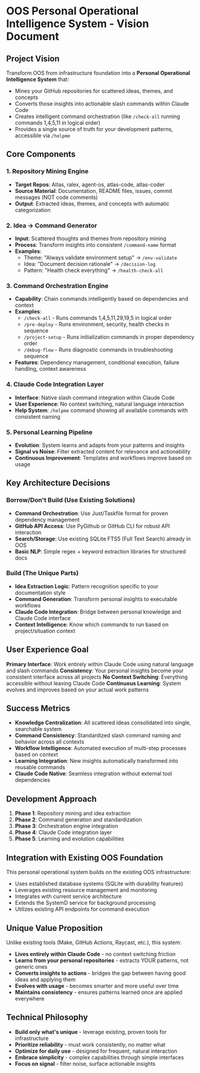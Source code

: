 # OOS Personal Operational Intelligence System - Vision Document

## Project Vision

Transform OOS from infrastructure foundation into a **Personal Operational Intelligence System** that:
- Mines your GitHub repositories for scattered ideas, themes, and concepts
- Converts those insights into actionable slash commands within Claude Code
- Creates intelligent command orchestration (like `/check-all` running commands 1,4,5,11 in logical order)
- Provides a single source of truth for your development patterns, accessible via `/helpme`

## Core Components

### 1. Repository Mining Engine
- **Target Repos**: Atlas, ralex, agent-os, atlas-code, atlas-coder
- **Source Material**: Documentation, README files, issues, commit messages (NOT code comments)
- **Output**: Extracted ideas, themes, and concepts with automatic categorization

### 2. Idea → Command Generator
- **Input**: Scattered thoughts and themes from repository mining
- **Process**: Transform insights into consistent `/command-name` format
- **Examples**:
  - Theme: "Always validate environment setup" → `/env-validate`
  - Idea: "Document decision rationale" → `/decision-log`
  - Pattern: "Health check everything" → `/health-check-all`

### 3. Command Orchestration Engine
- **Capability**: Chain commands intelligently based on dependencies and context
- **Examples**:
  - `/check-all` - Runs commands 1,4,5,11,29,19,5 in logical order
  - `/pre-deploy` - Runs environment, security, health checks in sequence
  - `/project-setup` - Runs initialization commands in proper dependency order
  - `/debug-flow` - Runs diagnostic commands in troubleshooting sequence
- **Features**: Dependency management, conditional execution, failure handling, context awareness

### 4. Claude Code Integration Layer
- **Interface**: Native slash command integration within Claude Code
- **User Experience**: No context switching, natural language interaction
- **Help System**: `/helpme` command showing all available commands with consistent naming

### 5. Personal Learning Pipeline
- **Evolution**: System learns and adapts from your patterns and insights
- **Signal vs Noise**: Filter extracted content for relevance and actionability
- **Continuous Improvement**: Templates and workflows improve based on usage

## Key Architecture Decisions

### Borrow/Don't Build (Use Existing Solutions)
- **Command Orchestration**: Use Just/Taskfile format for proven dependency management
- **GitHub API Access**: Use PyGithub or GitHub CLI for robust API interaction
- **Search/Storage**: Use existing SQLite FTS5 (Full Text Search) already in OOS
- **Basic NLP**: Simple regex + keyword extraction libraries for structured docs

### Build (The Unique Parts)
- **Idea Extraction Logic**: Pattern recognition specific to your documentation style
- **Command Generation**: Transform personal insights to executable workflows
- **Claude Code Integration**: Bridge between personal knowledge and Claude Code interface
- **Context Intelligence**: Know which commands to run based on project/situation context

## User Experience Goal

**Primary Interface**: Work entirely within Claude Code using natural language and slash commands
**Consistency**: Your personal insights become your consistent interface across all projects
**No Context Switching**: Everything accessible without leaving Claude Code
**Continuous Learning**: System evolves and improves based on your actual work patterns

## Success Metrics

- **Knowledge Centralization**: All scattered ideas consolidated into single, searchable system
- **Command Consistency**: Standardized slash command naming and behavior across all contexts
- **Workflow Intelligence**: Automated execution of multi-step processes based on context
- **Learning Integration**: New insights automatically transformed into reusable commands
- **Claude Code Native**: Seamless integration without external tool dependencies

## Development Approach

1. **Phase 1**: Repository mining and idea extraction
2. **Phase 2**: Command generation and standardization
3. **Phase 3**: Orchestration engine integration
4. **Phase 4**: Claude Code integration layer
5. **Phase 5**: Learning and evolution capabilities

## Integration with Existing OOS Foundation

This personal operational system builds on the existing OOS infrastructure:
- Uses established database systems (SQLite with durability features)
- Leverages existing resource management and monitoring
- Integrates with current service architecture
- Extends the SystemD service for background processing
- Utilizes existing API endpoints for command execution

## Unique Value Proposition

Unlike existing tools (Make, GitHub Actions, Raycast, etc.), this system:
- **Lives entirely within Claude Code** - no context switching friction
- **Learns from your personal repositories** - extracts YOUR patterns, not generic ones
- **Converts insights to actions** - bridges the gap between having good ideas and applying them
- **Evolves with usage** - becomes smarter and more useful over time
- **Maintains consistency** - ensures patterns learned once are applied everywhere

## Technical Philosophy

- **Build only what's unique** - leverage existing, proven tools for infrastructure
- **Prioritize reliability** - must work consistently, no matter what
- **Optimize for daily use** - designed for frequent, natural interaction
- **Embrace simplicity** - complex capabilities through simple interfaces
- **Focus on signal** - filter noise, surface actionable insights